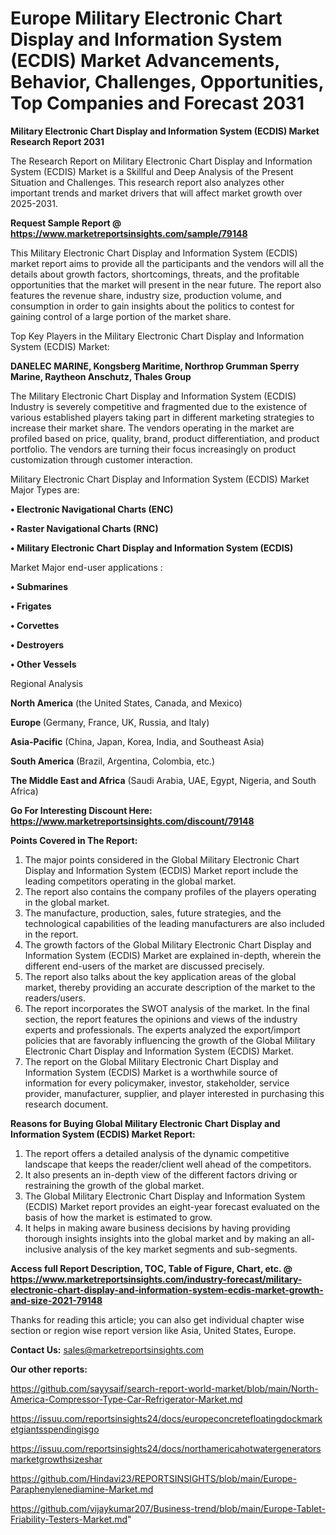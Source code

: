 # Europe Military Electronic Chart Display and Information System (ECDIS) Market Advancements, Behavior, Challenges, Opportunities, Top Companies and Forecast 2031

<strong>Military Electronic Chart Display and Information System (ECDIS) Market Research Report 2031</strong>

The Research Report on Military Electronic Chart Display and Information System (ECDIS) Market is a Skillful and Deep Analysis of the Present Situation and Challenges. This research report also analyzes other important trends and market drivers that will affect market growth over 2025-2031.

<strong>Request Sample Report @ <a href=https://www.marketreportsinsights.com/sample/79148>https://www.marketreportsinsights.com/sample/79148</a></strong>

This Military Electronic Chart Display and Information System (ECDIS) market report aims to provide all the participants and the vendors will all the details about growth factors, shortcomings, threats, and the profitable opportunities that the market will present in the near future. The report also features the revenue share, industry size, production volume, and consumption in order to gain insights about the politics to contest for gaining control of a large portion of the market share.

Top Key Players in the Military Electronic Chart Display and Information System (ECDIS) Market:

<strong>DANELEC MARINE, Kongsberg Maritime, Northrop Grumman Sperry Marine, Raytheon Anschutz, Thales Group</strong>

The Military Electronic Chart Display and Information System (ECDIS) Industry is severely competitive and fragmented due to the existence of various established players taking part in different marketing strategies to increase their market share. The vendors operating in the market are profiled based on price, quality, brand, product differentiation, and product portfolio. The vendors are turning their focus increasingly on product customization through customer interaction.

Military Electronic Chart Display and Information System (ECDIS) Market Major Types are:

<strong>• Electronic Navigational Charts (ENC)

• Raster Navigational Charts (RNC)

• Military Electronic Chart Display and Information System (ECDIS)</strong>

Market Major end-user applications :

<strong>• Submarines

• Frigates

• Corvettes

• Destroyers

• Other Vessels</strong>

Regional Analysis

</u><strong><b>North America</b></strong> (the United States, Canada, and Mexico)

<strong><b>Europe </b></strong>(Germany, France, UK, Russia, and Italy)

<strong><b>Asia-Pacific</b></strong> (China, Japan, Korea, India, and Southeast Asia)

<strong><b>South America</b></strong> (Brazil, Argentina, Colombia, etc.)

<strong><b>The Middle East and Africa</b></strong> (Saudi Arabia, UAE, Egypt, Nigeria, and South Africa)

<strong>Go For Interesting Discount Here: <a href=https://www.marketreportsinsights.com/discount/79148>https://www.marketreportsinsights.com/discount/79148</a></strong>

<strong>Points Covered in The Report:</strong>
<ol>
  <li>The major points considered in the Global Military Electronic Chart Display and Information System (ECDIS) Market report include the leading competitors operating in the global market.</li>
  <li>The report also contains the company profiles of the players operating in the global market.</li>
  <li>The manufacture, production, sales, future strategies, and the technological capabilities of the leading manufacturers are also included in the report.</li>
  <li>The growth factors of the Global Military Electronic Chart Display and Information System (ECDIS) Market are explained in-depth, wherein the different end-users of the market are discussed precisely.</li>
  <li>The report also talks about the key application areas of the global market, thereby providing an accurate description of the market to the readers/users.</li>
  <li>The report incorporates the SWOT analysis of the market. In the final section, the report features the opinions and views of the industry experts and professionals. The experts analyzed the export/import policies that are favorably influencing the growth of the Global Military Electronic Chart Display and Information System (ECDIS) Market.</li>
  <li>The report on the Global Military Electronic Chart Display and Information System (ECDIS) Market is a worthwhile source of information for every policymaker, investor, stakeholder, service provider, manufacturer, supplier, and player interested in purchasing this research document.</li>
</ol>
<strong>Reasons for Buying Global Military Electronic Chart Display and Information System (ECDIS) Market Report:</strong>

<ol>
  <li>The report offers a detailed analysis of the dynamic competitive landscape that keeps the reader/client well ahead of the competitors.</li>
  <li>It also presents an in-depth view of the different factors driving or restraining the growth of the global market.</li>
  <li>The Global Military Electronic Chart Display and Information System (ECDIS) Market report provides an eight-year forecast evaluated on the basis of how the market is estimated to grow.</li>
  <li>It helps in making aware business decisions by having providing thorough insights insights into the global market and by making an all-inclusive analysis of the key market segments and sub-segments.</li>
</ol>
<strong>Access full Report Description, TOC, Table of Figure, Chart, etc. @ <a href=https://www.marketreportsinsights.com/industry-forecast/military-electronic-chart-display-and-information-system-ecdis-market-growth-and-size-2021-79148>https://www.marketreportsinsights.com/industry-forecast/military-electronic-chart-display-and-information-system-ecdis-market-growth-and-size-2021-79148</a></strong>


Thanks for reading this article; you can also get individual chapter wise section or region wise report version like Asia, United States, Europe.

<strong>Contact Us:</strong>
sales@marketreportsinsights.com

<strong>Our other reports:</strong>

<a href=https://github.com/sayysaif/search-report-world-market/blob/main/North-America-Compressor-Type-Car-Refrigerator-Market.md>https://github.com/sayysaif/search-report-world-market/blob/main/North-America-Compressor-Type-Car-Refrigerator-Market.md</a>

<a href=https://issuu.com/reportsinsights24/docs/europeconcretefloatingdockmarketgiantsspendingisgo>https://issuu.com/reportsinsights24/docs/europeconcretefloatingdockmarketgiantsspendingisgo</a>

<a href=https://issuu.com/reportsinsights24/docs/northamericahotwatergeneratorsmarketgrowthsizeshar>https://issuu.com/reportsinsights24/docs/northamericahotwatergeneratorsmarketgrowthsizeshar</a>

<a href=https://github.com/Hindavi23/REPORTSINSIGHTS/blob/main/Europe-Paraphenylenediamine-Market.md>https://github.com/Hindavi23/REPORTSINSIGHTS/blob/main/Europe-Paraphenylenediamine-Market.md</a>

<a href=https://github.com/vijaykumar207/Business-trend/blob/main/Europe-Tablet-Friability-Testers-Market.md>https://github.com/vijaykumar207/Business-trend/blob/main/Europe-Tablet-Friability-Testers-Market.md</a>"
